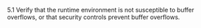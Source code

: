 5.1 Verify that the runtime environment is not susceptible to buffer overflows, or that security controls prevent buffer overflows.
